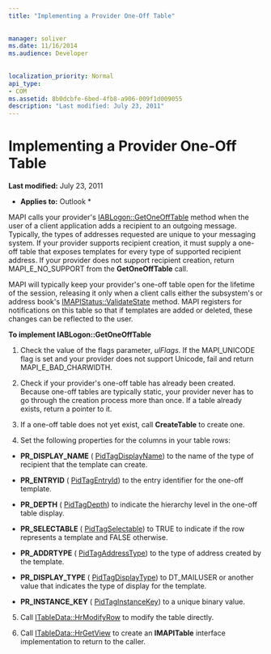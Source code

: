```yaml
---
title: "Implementing a Provider One-Off Table"
 
 
manager: soliver
ms.date: 11/16/2014
ms.audience: Developer
 
 
localization_priority: Normal
api_type:
- COM
ms.assetid: 8b0dcbfe-6bed-4fb8-a906-009f1d009055
description: "Last modified: July 23, 2011"
---
```


# Implementing a Provider One-Off Table

 **Last modified:** July 23, 2011 
  
 * **Applies to:** Outlook * 
  
MAPI calls your provider's [IABLogon::GetOneOffTable](iablogon-getoneofftable.md) method when the user of a client application adds a recipient to an outgoing message. Typically, the types of addresses requested are unique to your messaging system. If your provider supports recipient creation, it must supply a one-off table that exposes templates for every type of supported recipient address. If your provider does not support recipient creation, return MAPI_E_NO_SUPPORT from the **GetOneOffTable** call. 
  
MAPI will typically keep your provider's one-off table open for the lifetime of the session, releasing it only when a client calls either the subsystem's or address book's [IMAPIStatus::ValidateState](imapistatus-validatestate.md) method. MAPI registers for notifications on this table so that if templates are added or deleted, these changes can be reflected to the user. 
  
 **To implement IABLogon::GetOneOffTable**
  
1. Check the value of the flags parameter,  _ulFlags_. If the MAPI_UNICODE flag is set and your provider does not support Unicode, fail and return MAPI_E_BAD_CHARWIDTH. 
    
2. Check if your provider's one-off table has already been created. Because one-off tables are typically static, your provider never has to go through the creation process more than once. If a table already exists, return a pointer to it. 
    
3. If a one-off table does not yet exist, call **CreateTable** to create one. 
    
4. Set the following properties for the columns in your table rows:
    
  - **PR_DISPLAY_NAME** ( [PidTagDisplayName](pidtagdisplayname-canonical-property.md)) to the name of the type of recipient that the template can create. 
    
  - **PR_ENTRYID** ( [PidTagEntryId](pidtagentryid-canonical-property.md)) to the entry identifier for the one-off template.
    
  - **PR_DEPTH** ( [PidTagDepth](pidtagdepth-canonical-property.md)) to indicate the hierarchy level in the one-off table display.
    
  - **PR_SELECTABLE** ( [PidTagSelectable](pidtagselectable-canonical-property.md)) to TRUE to indicate if the row represents a template and FALSE otherwise.
    
  - **PR_ADDRTYPE** ( [PidTagAddressType](pidtagaddresstype-canonical-property.md)) to the type of address created by the template.
    
  - **PR_DISPLAY_TYPE** ( [PidTagDisplayType](pidtagdisplaytype-canonical-property.md)) to DT_MAILUSER or another value that indicates the type of display for the template.
    
  - **PR_INSTANCE_KEY** ( [PidTagInstanceKey](pidtaginstancekey-canonical-property.md)) to a unique binary value. 
    
5. Call [ITableData::HrModifyRow](itabledata-hrmodifyrow.md) to modify the table directly. 
    
6. Call [ITableData::HrGetView](itabledata-hrgetview.md) to create an **IMAPITable** interface implementation to return to the caller. 
    

